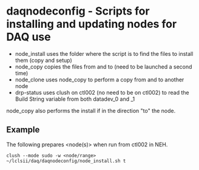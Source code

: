 # daqnodeconfig - Scripts for installing and updating nodes for DAQ use

- node_install uses the folder where the script is to find the files to install them (copy and setup)
- node_copy copies the files from and to (need to be launched a second time)
- node_clone uses node_copy to perform a copy from and to another node
- drp-status uses clush on ctl002 (no need to be on ctl002) to read the Build String variable from both datadev_0 and _1  

node_copy also performs the install if in the direction "to" the node.

## Example

The following prepares <node(s)> when run from ctl002 in NEH.

```
clush --mode sudo -w <node/range> ~/lclsii/daq/daqnodeconfig/node_install.sh t
```
